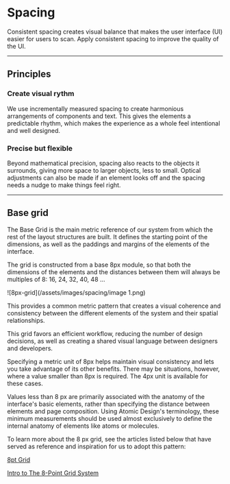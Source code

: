 # Spacing

Consistent spacing creates visual balance that makes the user interface (UI) easier for users to scan. Apply consistent spacing to improve the quality of the UI.

---
## Principles

### Create visual rythm

We use incrementally measured spacing to create harmonious arrangements of components and text. This gives the elements a predictable rhythm, which makes the experience as a whole feel intentional and well designed. 

### Precise but flexible

Beyond mathematical precision, spacing also reacts to the objects it surrounds, giving more space to larger objects, less to small. Optical adjustments can also be made if an element looks off and the spacing needs a nudge to make things feel right.

---

## Base grid

The Base Grid is the main metric reference of our system from which the rest of the layout structures are built. It defines the starting point of the dimensions, as well as the paddings and margins of the elements of the interface.

The grid is constructed from a base 8px module, so that both the dimensions of the elements and the distances between them will always be multiples of 8: 16, 24, 32, 40, 48 …

![8px-grid](/assets/images/spacing/image 1.png)

This provides a common metric pattern that creates a visual coherence and consistency between the different elements of the system and their spatial relationships.

This grid favors an efficient workflow, reducing the number of design decisions, as well as creating a shared visual language between designers and developers.

Specifying a metric unit of 8px helps maintain visual consistency and lets you take advantage of its other benefits. There may be situations, however, where a value ​​smaller than 8px is required. The 4px unit is available for these cases.

Values ​​less than 8 px are primarily associated with the anatomy of the interface's basic elements, rather than specifying the distance between elements and page composition. Using Atomic Design's terminology, these minimum measurements should be used almost exclusively to define the internal anatomy of elements like atoms or molecules. 

To learn more about the 8 px grid, see the articles listed below that have served as reference and inspiration for us to adopt this pattern:

[8pt Grid](https://spec.fm/specifics/8-pt-grid)

[Intro to The 8-Point Grid System](https://tanzu.vmware.com/content/built-to-adapt/intro-to-the-8-point-grid-system-2)
